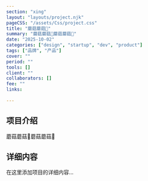 ```yaml
---
section: "xing"
layout: "layouts/project.njk"
pageCSS: "/assets/Css/project.css"
title: "蘑菇蘑菇🍄"
summary: "蘑菇蘑菇🍄蘑菇蘑菇🍄"
date: "2025-10-02"
categories: ["design", "startup", "dev", "product"]
tags: ["品牌", "产品"]
cover: ""
period: ""
tools: []
client: ""
collaborators: []
fee: ""
links:
  
---
```


## 项目介绍

蘑菇蘑菇🍄蘑菇蘑菇🍄

## 详细内容

在这里添加项目的详细内容...
